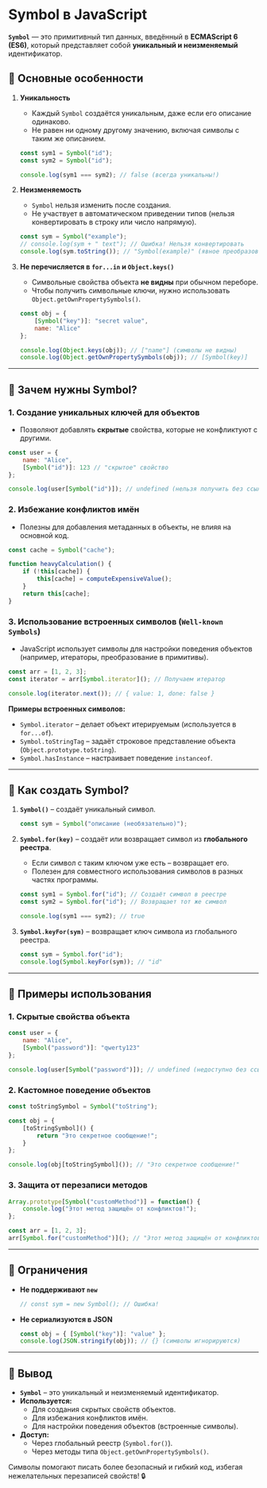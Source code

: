 ﻿# **Symbol в JavaScript**  

**`Symbol`** — это примитивный тип данных, введённый в **ECMAScript 6 (ES6)**, который представляет собой **уникальный и неизменяемый** идентификатор.  

## 🔹 **Основные особенности**  
1. **Уникальность**  
   - Каждый `Symbol` создаётся уникальным, даже если его описание одинаково.  
   - Не равен ни одному другому значению, включая символы с таким же описанием.  

   ```javascript
   const sym1 = Symbol("id");
   const sym2 = Symbol("id");

   console.log(sym1 === sym2); // false (всегда уникальны!)
   ```

2. **Неизменяемость**  
   - `Symbol` нельзя изменить после создания.  
   - Не участвует в автоматическом приведении типов (нельзя конвертировать в строку или число напрямую).  

   ```javascript
   const sym = Symbol("example");
   // console.log(sym + " text"); // Ошибка! Нельзя конвертировать
   console.log(sym.toString()); // "Symbol(example)" (явное преобразование)
   ```

3. **Не перечисляется в `for...in` и `Object.keys()`**  
   - Символьные свойства объекта **не видны** при обычном переборе.  
   - Чтобы получить символьные ключи, нужно использовать `Object.getOwnPropertySymbols()`.  

   ```javascript
   const obj = {
       [Symbol("key")]: "secret value",
       name: "Alice"
   };

   console.log(Object.keys(obj)); // ["name"] (символы не видны)
   console.log(Object.getOwnPropertySymbols(obj)); // [Symbol(key)]
   ```

---

## 🔹 **Зачем нужны Symbol?**  
### 1. **Создание уникальных ключей для объектов**  
   - Позволяют добавлять **скрытые** свойства, которые не конфликтуют с другими.  

   ```javascript
   const user = {
       name: "Alice",
       [Symbol("id")]: 123 // "скрытое" свойство
   };

   console.log(user[Symbol("id")]); // undefined (нельзя получить без ссылки)
   ```

### 2. **Избежание конфликтов имён**  
   - Полезны для добавления метаданных в объекты, не влияя на основной код.  

   ```javascript
   const cache = Symbol("cache");

   function heavyCalculation() {
       if (!this[cache]) {
           this[cache] = computeExpensiveValue();
       }
       return this[cache];
   }
   ```

### 3. **Использование встроенных символов (`Well-known Symbols`)**  
   - JavaScript использует символы для настройки поведения объектов (например, итераторы, преобразование в примитивы).  

   ```javascript
   const arr = [1, 2, 3];
   const iterator = arr[Symbol.iterator](); // Получаем итератор

   console.log(iterator.next()); // { value: 1, done: false }
   ```

   **Примеры встроенных символов:**  
   - `Symbol.iterator` – делает объект итерируемым (используется в `for...of`).  
   - `Symbol.toStringTag` – задаёт строковое представление объекта (`Object.prototype.toString`).  
   - `Symbol.hasInstance` – настраивает поведение `instanceof`.  

---

## 🔹 **Как создать Symbol?**  
1. **`Symbol()`** – создаёт уникальный символ.  
   ```javascript
   const sym = Symbol("описание (необязательно)");
   ```

2. **`Symbol.for(key)`** – создаёт или возвращает символ из **глобального реестра**.  
   - Если символ с таким ключом уже есть – возвращает его.  
   - Полезен для совместного использования символов в разных частях программы.  

   ```javascript
   const sym1 = Symbol.for("id"); // Создаёт символ в реестре
   const sym2 = Symbol.for("id"); // Возвращает тот же символ

   console.log(sym1 === sym2); // true
   ```

3. **`Symbol.keyFor(sym)`** – возвращает ключ символа из глобального реестра.  
   ```javascript
   const sym = Symbol.for("id");
   console.log(Symbol.keyFor(sym)); // "id"
   ```

---

## 🔹 **Примеры использования**  
### 1. **Скрытые свойства объекта**  
```javascript
const user = {
    name: "Alice",
    [Symbol("password")]: "qwerty123"
};

console.log(user[Symbol("password")]); // undefined (недоступно без ссылки)
```

### 2. **Кастомное поведение объектов**  
```javascript
const toStringSymbol = Symbol("toString");

const obj = {
    [toStringSymbol]() {
        return "Это секретное сообщение!";
    }
};

console.log(obj[toStringSymbol]()); // "Это секретное сообщение!"
```

### 3. **Защита от перезаписи методов**  
```javascript
Array.prototype[Symbol("customMethod")] = function() {
    console.log("Этот метод защищён от конфликтов!");
};

const arr = [1, 2, 3];
arr[Symbol.for("customMethod")](); // "Этот метод защищён от конфликтов!"
```

---

## 🔹 **Ограничения**  
- **Не поддерживают `new`**  
  ```javascript
  // const sym = new Symbol(); // Ошибка!
  ```
- **Не сериализуются в JSON**  
  ```javascript
  const obj = { [Symbol("key")]: "value" };
  console.log(JSON.stringify(obj)); // {} (символы игнорируются)
  ```

---

## 🔹 **Вывод**  
- **`Symbol`** – это уникальный и неизменяемый идентификатор.  
- **Используется:**  
  - Для создания скрытых свойств объектов.  
  - Для избежания конфликтов имён.  
  - Для настройки поведения объектов (встроенные символы).  
- **Доступ:**  
  - Через глобальный реестр (`Symbol.for()`).  
  - Через методы типа `Object.getOwnPropertySymbols()`.  

Символы помогают писать более безопасный и гибкий код, избегая нежелательных перезаписей свойств! 🔒